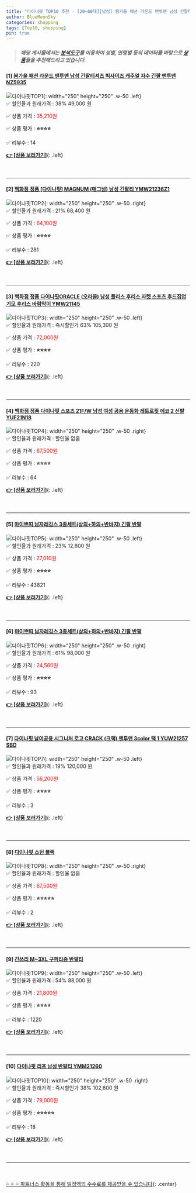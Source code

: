 ```yaml
---
title: "다이나핏 TOP10 추천 - [20~60대][남성] 봄가을 패션 라운드 맨투맨 남성 긴팔티셔츠 빅사이즈 캐주얼 자수 긴팔 맨투맨 NZ5935"
author: BlueMoonSky
categories: shopping
tags: [Top10, shopping]
pin: true
---
```


> ##### 해당 게시물에서는 [**분석도구**](https://itemscout.io/)를 이용하여 **성별**, **연령별** 등의 데이터를 바탕으로 [**상품**](https://link.coupang.com/a/baae76)들을 추천해드리고 있습니다.

#### [1] [봄가을 패션 라운드 맨투맨 남성 긴팔티셔츠 빅사이즈 캐주얼 자수 긴팔 맨투맨 NZ5935](https://link.coupang.com/re/AFFSDP?lptag=AF5964186&subid=bluemoonsky6999&pageKey=7523830630&traceid=V0-153&itemId=19738989730&vendorItemId=87197617737)
![다이나핏TOP1](https://thumbnail6.coupangcdn.com/thumbnails/remote/230x230ex/image/vendor_inventory/5124/0d73a2d58589251908306109c80dc387643385871d5ed11917cf5737619e.jpg){: width="250" height="250" .w-50 .left}
<br>
✅ 할인율과 원래가격 : 38%  49,000   원

✅ 상품 가격 : <span style="color:red"> 35,210원 </span>

✅ 상품 평가 : **⭐⭐⭐⭐**

✅ 리뷰수 : 14

[**👉  [상품 보러가기]**](https://link.coupang.com/re/AFFSDP?lptag=AF5964186&subid=bluemoonsky6999&pageKey=7523830630&traceid=V0-153&itemId=19738989730&vendorItemId=87197617737){: .left}
<br>
<br>
<br>

***

#### [2] [백화점 정품 [다이나핏] MAGNUM (매그넘) 남성 긴팔티 YMW21236Z1](https://link.coupang.com/re/AFFSDP?lptag=AF5964186&subid=bluemoonsky6999&pageKey=7506298542&traceid=V0-153&itemId=19659005286&vendorItemId=86764820440)
![다이나핏TOP2](https://thumbnail8.coupangcdn.com/thumbnails/remote/230x230ex/image/vendor_inventory/b059/1834d68e4dfa86aea142664cd46719f2efdd3a26c7b2754b08ef0ad05da1.JPG){: width="250" height="250" .w-50 .right}
<br>
✅ 할인율과 원래가격 : 21%  68,400   원

✅ 상품 가격 : <span style="color:red"> 64,100원 </span>

✅ 상품 평가 : **⭐⭐⭐⭐**

✅ 리뷰수 : 281

[**👉  [상품 보러가기]**](https://link.coupang.com/re/AFFSDP?lptag=AF5964186&subid=bluemoonsky6999&pageKey=7506298542&traceid=V0-153&itemId=19659005286&vendorItemId=86764820440){: .left}
<br>
<br>
<br>

***

#### [3] [백화점 정품 다이나핏ORACLE (오라클) 남성 플리스 후리스 자켓 스포츠 후드집업 기모 후리스 바람막이 YMW21145](https://link.coupang.com/re/AFFSDP?lptag=AF5964186&subid=bluemoonsky6999&pageKey=7518861264&traceid=V0-153&itemId=19716185205&vendorItemId=86820429290)
![다이나핏TOP3](https://thumbnail10.coupangcdn.com/thumbnails/remote/230x230ex/image/vendor_inventory/9a8e/ef5ec58dc4865e1083cee087024a6029b76fbbe7762ebc74296582f6f057.jpg){: width="250" height="250" .w-50 .left}
<br>
✅ 할인율과 원래가격 : 즉시할인가 63%  105,300   원

✅ 상품 가격 : <span style="color:red"> 72,000원 </span>

✅ 상품 평가 : **⭐⭐⭐⭐**

✅ 리뷰수 : 220

[**👉  [상품 보러가기]**](https://link.coupang.com/re/AFFSDP?lptag=AF5964186&subid=bluemoonsky6999&pageKey=7518861264&traceid=V0-153&itemId=19716185205&vendorItemId=86820429290){: .left}
<br>
<br>
<br>

***

#### [4] [백화점 정품 다이나핏 스포츠 21F/W 남성 여성 공용 운동화 레트로핏 에코 2 신발 YUF21N18](https://link.coupang.com/re/AFFSDP?lptag=AF5964186&subid=bluemoonsky6999&pageKey=7549426133&traceid=V0-153&itemId=19864092294&vendorItemId=86964965527)
![다이나핏TOP4](https://thumbnail6.coupangcdn.com/thumbnails/remote/230x230ex/image/vendor_inventory/d702/57ea96659afe62b4afb78811933b5f01eb2a34c1d1b39893f86b394b552b.jpg){: width="250" height="250" .w-50 .right}
<br>
✅ 할인율과 원래가격 : 할인율 없음

✅ 상품 가격 : <span style="color:red"> 67,500원 </span>

✅ 상품 평가 : **⭐⭐⭐⭐**

✅ 리뷰수 : 64

[**👉  [상품 보러가기]**](https://link.coupang.com/re/AFFSDP?lptag=AF5964186&subid=bluemoonsky6999&pageKey=7549426133&traceid=V0-153&itemId=19864092294&vendorItemId=86964965527){: .left}
<br>
<br>
<br>

***

#### [5] [마이쁘띠 남자레깅스 3종세트(상의+하의+반바지) 긴팔 반팔](https://link.coupang.com/re/AFFSDP?lptag=AF5964186&subid=bluemoonsky6999&pageKey=5964722062&traceid=V0-153&itemId=10699912578&vendorItemId=78372308500)
![다이나핏TOP5](https://thumbnail8.coupangcdn.com/thumbnails/remote/230x230ex/image/vendor_inventory/5161/22c50848c751b476dff7992e983b0c73b40d4a4d6840a79e4ac1a2ce9042.jpg){: width="250" height="250" .w-50 .left}
<br>
✅ 할인율과 원래가격 : 23%  12,800   원

✅ 상품 가격 : <span style="color:red"> 27,010원 </span>

✅ 상품 평가 : **⭐⭐⭐⭐**

✅ 리뷰수 : 43821

[**👉  [상품 보러가기]**](https://link.coupang.com/re/AFFSDP?lptag=AF5964186&subid=bluemoonsky6999&pageKey=5964722062&traceid=V0-153&itemId=10699912578&vendorItemId=78372308500){: .left}
<br>
<br>
<br>

***

#### [6] [마이쁘띠 남자레깅스 3종세트(상의+하의+반바지) 긴팔 반팔](https://link.coupang.com/re/AFFSDP?lptag=AF5964186&subid=bluemoonsky6999&pageKey=5964722062&traceid=V0-153&itemId=10699912580&vendorItemId=78372308605)
![다이나핏TOP6](https://thumbnail6.coupangcdn.com/thumbnails/remote/230x230ex/image/vendor_inventory/dac8/bdd6798de0dd1f315fac3fad08be5cfcd332cb03dce6b2d93f26d41ba609.jpg){: width="250" height="250" .w-50 .right}
<br>
✅ 할인율과 원래가격 : 61%  98,000   원

✅ 상품 가격 : <span style="color:red"> 24,560원 </span>

✅ 상품 평가 : **⭐⭐⭐⭐**

✅ 리뷰수 : 93

[**👉  [상품 보러가기]**](https://link.coupang.com/re/AFFSDP?lptag=AF5964186&subid=bluemoonsky6999&pageKey=5964722062&traceid=V0-153&itemId=10699912580&vendorItemId=78372308605){: .left}
<br>
<br>
<br>

***

#### [7] [다이나핏 남여공용 시그니처 로고 CRACK (크랙) 맨투맨 3color 택 1 YUW21257 SBD](https://link.coupang.com/re/AFFSDP?lptag=AF5964186&subid=bluemoonsky6999&pageKey=7568193537&traceid=V0-153&itemId=19953064356&vendorItemId=87228524397)
![다이나핏TOP7](https://thumbnail10.coupangcdn.com/thumbnails/remote/230x230ex/image/vendor_inventory/1f31/c2f771891779f3e1b68192e4bbf5f0dd16574031dfcba7c1fb4a748bcf13.jpg){: width="250" height="250" .w-50 .left}
<br>
✅ 할인율과 원래가격 : 19%  120,000   원

✅ 상품 가격 : <span style="color:red"> 56,200원 </span>

✅ 상품 평가 : **⭐⭐⭐⭐**

✅ 리뷰수 : 3

[**👉  [상품 보러가기]**](https://link.coupang.com/re/AFFSDP?lptag=AF5964186&subid=bluemoonsky6999&pageKey=7568193537&traceid=V0-153&itemId=19953064356&vendorItemId=87228524397){: .left}
<br>
<br>
<br>

***

#### [8] [다이나핏 스턴 블랙](https://link.coupang.com/re/AFFSDP?lptag=AF5964186&subid=bluemoonsky6999&pageKey=7546704372&traceid=V0-153&itemId=19850995767&vendorItemId=87252629527)
![다이나핏TOP8](https://thumbnail8.coupangcdn.com/thumbnails/remote/230x230ex/image/vendor_inventory/be16/be571e4de9d11a84222f860ba31748d71016c736f8eb05fefed0947d133e.jpg){: width="250" height="250" .w-50 .right}
<br>
✅ 할인율과 원래가격 : 할인율 없음

✅ 상품 가격 : <span style="color:red"> 67,500원 </span>

✅ 상품 평가 : **⭐⭐⭐⭐⭐**

✅ 리뷰수 : 2

[**👉  [상품 보러가기]**](https://link.coupang.com/re/AFFSDP?lptag=AF5964186&subid=bluemoonsky6999&pageKey=7546704372&traceid=V0-153&itemId=19850995767&vendorItemId=87252629527){: .left}
<br>
<br>
<br>

***

#### [9] [간쓰리 M~3XL 구퍼리즘 반팔티](https://link.coupang.com/re/AFFSDP?lptag=AF5964186&subid=bluemoonsky6999&pageKey=7104254563&traceid=V0-153&itemId=17741760876&vendorItemId=84906379949)
![다이나핏TOP9](https://thumbnail6.coupangcdn.com/thumbnails/remote/230x230ex/image/vendor_inventory/7598/fdea62899dbda208c98dab774b28a6674f82b27d7c90d0108f81c5011210.jpg){: width="250" height="250" .w-50 .left}
<br>
✅ 할인율과 원래가격 : 54%  88,000   원

✅ 상품 가격 : <span style="color:red"> 21,800원 </span>

✅ 상품 평가 : **⭐⭐⭐⭐**

✅ 리뷰수 : 1220

[**👉  [상품 보러가기]**](https://link.coupang.com/re/AFFSDP?lptag=AF5964186&subid=bluemoonsky6999&pageKey=7104254563&traceid=V0-153&itemId=17741760876&vendorItemId=84906379949){: .left}
<br>
<br>
<br>

***

#### [10] [다이나핏 리프 남성 반팔티 YMM21260](https://link.coupang.com/re/AFFSDP?lptag=AF5964186&subid=bluemoonsky6999&pageKey=7209696318&traceid=V0-153&itemId=18242167920&vendorItemId=85389090683)
![다이나핏TOP10](https://thumbnail7.coupangcdn.com/thumbnails/remote/230x230ex/image/vendor_inventory/adec/65d2572f4e675b270509f4ffe05ab0d19d65bbee350508a8490b516a3c1b.jpg){: width="250" height="250" .w-50 .right}
<br>
✅ 할인율과 원래가격 : 즉시할인가 38%  102,600   원

✅ 상품 가격 : <span style="color:red"> 79,000원 </span>

✅ 상품 평가 : **⭐⭐⭐⭐⭐**

✅ 리뷰수 : 18

[**👉  [상품 보러가기]**](https://link.coupang.com/re/AFFSDP?lptag=AF5964186&subid=bluemoonsky6999&pageKey=7209696318&traceid=V0-153&itemId=18242167920&vendorItemId=85389090683){: .left}
<br>
<br>
<br>

***
<br><br>[💦 💦 💦 파트너스 활동을 통해 일정액의 수수료를 제공받을 수 있습니다](https://link.coupang.com/a/baae76){: .center}
